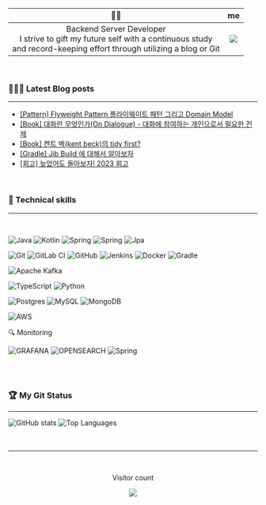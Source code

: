 
🙋‍♂️     | me
:-------------------------:|:-------------------------:
Backend Server Developer<br>I strive to gift my future self with a continuous study<br>and record-keeping effort through utilizing a blog or Git |  ![](https://user-images.githubusercontent.com/61622657/222030844-7839aebc-1326-435e-9150-22538e3af32a.gif)

<br/>

### 👨🏻‍💻 Latest Blog posts
***
<!-- christopher3810:START -->
- [[Pattern] Flyweight Pattern 플라이웨이트 패턴 그리고 Domain Model](https://colevelup.tistory.com/56)
- [[Book] 대화란 무엇인가&lpar;On Dialogue&rpar; - 대화에 참여하는 개인으로서 필요한 전제](https://colevelup.tistory.com/55)
- [[Book] 켄트 벡&lpar;kent beck&rpar;의 tidy first?](https://colevelup.tistory.com/54)
- [[Gradle] Jib Build 에 대해서 알아보자](https://colevelup.tistory.com/53)
- [[회고] 늦었어도 돌아보자! 2023 회고](https://colevelup.tistory.com/52)
<!-- christopher3810:END -->

<br/>

### 💼 Technical skills
***

<br/>

![Java](https://img.shields.io/badge/java-%23ED8B00.svg?style=for-the-badge&logo=java&logoColor=white)
![Kotlin](https://img.shields.io/badge/kotlin-7F52FF.svg?style=for-the-badge&logo=kotlin&logoColor=white)
![Spring](https://img.shields.io/badge/springboot-%236DB33F.svg?style=for-the-badge&logo=springboot&logoColor=white)
![Spring](https://img.shields.io/badge/spring_cloud-%236DB33F.svg?style=for-the-badge&logo=spring&logoColor=white)
![Jpa](https://img.shields.io/badge/jpa-%236DB33F.svg?style=for-the-badge&logo=spring&logoColor=white)


![Git](https://img.shields.io/badge/git-%23F05033.svg?style=for-the-badge&logo=git&logoColor=white)
![GitLab CI](https://img.shields.io/badge/gitlab%20ci-%23181717.svg?style=for-the-badge&logo=gitlab&logoColor=white)
![GitHub](https://img.shields.io/badge/github_Enterprise%20-%23181717.svg?style=for-the-badge&logo=github&logoColor=white)
![Jenkins](https://img.shields.io/badge/jenkins-%232C5263.svg?style=for-the-badge&logo=jenkins&logoColor=white)
![Docker](https://img.shields.io/badge/docker-%230db7ed.svg?style=for-the-badge&logo=docker&logoColor=white)
![Gradle](https://img.shields.io/badge/gradle-02303A.svg?style=for-the-badge&logo=gradle&logoColor=white)


![Apache Kafka](https://img.shields.io/badge/Apache%20Kafka-000?style=for-the-badge&logo=apachekafka)


![TypeScript](https://img.shields.io/badge/typescript-%23007ACC.svg?style=for-the-badge&logo=typescript&logoColor=white)
![Python](https://img.shields.io/badge/python-3776AB.svg?style=for-the-badge&logo=python&logoColor=white)


![Postgres](https://img.shields.io/badge/postgres-%23316192.svg?style=for-the-badge&logo=postgresql&logoColor=white)
![MySQL](https://img.shields.io/badge/MySQL-%23316192.svg?style=for-the-badge&logo=mysql&logoColor=white)
![MongoDB](https://img.shields.io/badge/MongoDB-%234ea94b.svg?style=for-the-badge&logo=mongodb&logoColor=white)


![AWS](https://img.shields.io/badge/AWS-%23FF9900.svg?style=for-the-badge&logo=amazon-aws&logoColor=white)

🔍 Monitoring

![GRAFANA](https://img.shields.io/badge/grafana_loki-F46800.svg?style=for-the-badge&logo=grafana&logoColor=white)
![OPENSEARCH](https://img.shields.io/badge/opensearch-005EB8.svg?style=for-the-badge&logo=opensearch&logoColor=white)
![Spring](https://img.shields.io/badge/spring_boot_admin-%236DB33F.svg?style=for-the-badge&logo=spring&logoColor=white)

<br>
<br>

### 🏆  My Git Status
***

<div style="display:flex;">
  <img src="https://github-readme-stats.vercel.app/api?username=Christopher3810&show_icons=true&count_private=true&theme=dark" alt="GitHub stats" />
  &nbsp 
  <img src="https://github-readme-stats.vercel.app/api/top-langs/?username=Christopher3810&langs_count=10&layout=compact&theme=dark" alt="Top Languages" />
</div>



<br>
<br>

***

<br>

 <!-- retro visitor counter -->
 <p align="center" >Visitor count</p>
 <p align="center"> 
  <img src="https://profile-counter.glitch.me/christopher3810/count.svg" />
 </p>

<br>
<br>



<!--
**christopher3810/christopher3810** is a ✨ _special_ ✨ repository because its `README.md` (this file) appears on your GitHub profile.

Here are some ideas to get you started:

- 🔭 I’m currently working on ...
- 🌱 I’m currently learning ...
- 👯 I’m looking to collaborate on ...
- 🤔 I’m looking for help with ...
- 💬 Ask me about ...
- 📫 How to reach me: ...
- 😄 Pronouns: ...
- ⚡ Fun fact: ...
-->
